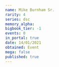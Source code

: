 ```yaml
---
name: Mike Burnham Sr.
rarity: 4
series: dsc
memory_alpha:
bigbook_tier: -1
events: 0
in_portal: true
date: 14/01/2021
obtained: Event
mega: false
published: true
---
```



